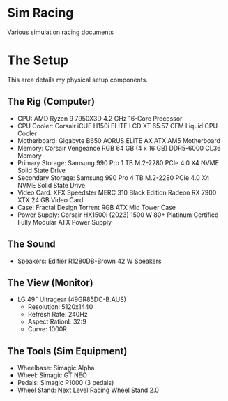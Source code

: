 # Sim Racing
Various simulation racing documents

# The Setup
This area details my physical setup components.

## The Rig (Computer)
- CPU: AMD Ryzen 9 7950X3D 4.2 GHz 16-Core Processor
- CPU Cooler: Corsair iCUE H150i ELITE LCD XT 65.57 CFM Liquid CPU Cooler
- Motherboard: Gigabyte B650 AORUS ELITE AX ATX AM5 Motherboard
- Memory: Corsair Vengeance RGB 64 GB (4 x 16 GB) DDR5-6000 CL36 Memory
- Primary Storage: Samsung 990 Pro 1 TB M.2-2280 PCIe 4.0 X4 NVME Solid State Drive
- Secondary Storage: Samsung 990 Pro 4 TB M.2-2280 PCIe 4.0 X4 NVME Solid State Drive
- Video Card: XFX Speedster MERC 310 Black Edition Radeon RX 7900 XTX 24 GB Video Card
- Case: Fractal Design Torrent RGB ATX Mid Tower Case
- Power Supply: Corsair HX1500i (2023) 1500 W 80+ Platinum Certified Fully Modular ATX Power Supply

## The Sound
- Speakers: Edifier R1280DB-Brown 42 W Speakers

## The View (Monitor)
- LG 49" Ultragear (49GR85DC-B.AUS)
    - Resolution: 5120x1440
    - Refresh Rate: 240Hz
    - Aspect RationL 32:9
    - Curve: 1000R

## The Tools (Sim Equipment)
- Wheelbase: Simagic Alpha
- Wheel: Simagic GT NEO
- Pedals: Simagic P1000 (3 pedals)
- Wheel Stand: Next Level Racing Wheel Stand 2.0